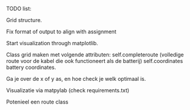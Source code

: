 TODO list:

Grid structure. 

Fix format of output to align with assignment

Start visualization through matplotlib.


Class grid maken met volgende attributen:
self.completeroute (volledige route voor de kabel die ook functioneert als de batterij)
self.coordinates
battery coordinates. 

Ga je over de x of y as, en hoe check je welk optimaal is. 

Visualizatie via matpylab (check requirements.txt)

Potenieel een route class

